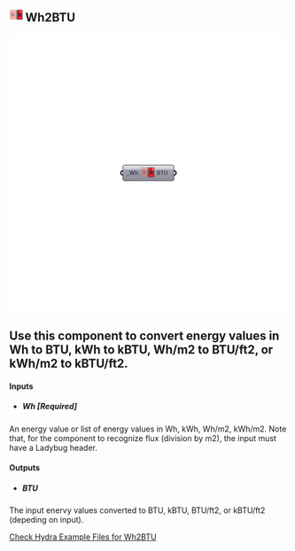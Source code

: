 ## ![](../../images/icons/Wh2BTU.png) Wh2BTU

![](../../images/500x500/Wh2BTU.png)

Use this component to convert energy values in Wh to BTU, kWh to kBTU, Wh/m2 to BTU/ft2, or kWh/m2 to kBTU/ft2.
 -
 

#### Inputs
* ##### Wh [Required]
An energy value or list of energy values in Wh, kWh, Wh/m2, kWh/m2.  Note that, for the component to recognize flux (division by m2), the input must have a Ladybug header.

#### Outputs
* ##### BTU
The input enervy values converted to BTU, kBTU, BTU/ft2, or kBTU/ft2 (depeding on input).


[Check Hydra Example Files for Wh2BTU](https://hydrashare.github.io/hydra/index.html?keywords=Ladybug_Wh2BTU)